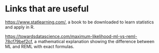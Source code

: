 # Links that are useful
https://www.statlearning.com/, a book to be downloaded to learn statistics and apply in R.

https://towardsdatascience.com/maximum-likelihood-ml-vs-reml-78cf79bef2cf, a mathematical explanation showing the difference between ML and REML with exact formulas.